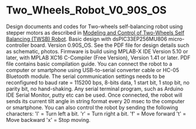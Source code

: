 # Two_Wheels_Robot_V0_90S_OS
Design documents and codes for Two-wheels self-balancing robot using stepper motors as described in [Modeling and Control of Two-Wheels Self Balancing (TWSB) Robot](https://fkeng.blogspot.com/2019/03/theory-and-design-of-two-wheels-self.html).  Basic design with dsPIC33EP256MU806 micro-controller board. Version 0.90S_OS.  See the PDF file for design details such as schematic, photos.
Firmware is build using MPLAB-X IDE Version 5.10 or later, with MPLAB XC16 C-Compiler (Free Version), Version 1.41 or later. PDF file contains basic compilation guide. 
You can connect the robot to a computer or smartphone using USB-to-serial converter cable or HC-05 Bluetooth module. The serial communication settings needs to be reconfigured to baud rate = 115200 bps, 8-bits data, 1 start bit, 1 stop bit, no parity bit, no hand-shaking.
Any serial terminal program, such as Arduino IDE Serial Monitor, putty etc can be used. Once connected, the robot will sends its current tilt angle in string
format every 20 msec to the computer or smartphone.
You can also control the robot by sending the following characters:
'l' = Turn left a bit.
'r' = Turn right a bit.
'f' = Move forward
't' = Move backward
'x' = Stop moving.
